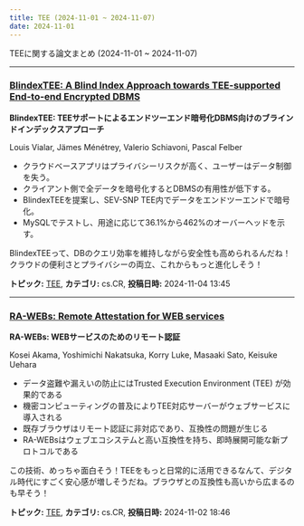 ```yaml
---
title: TEE (2024-11-01 ~ 2024-11-07)
date: 2024-11-01
---
```


TEEに関する論文まとめ (2024-11-01 ~ 2024-11-07)


- - -

### [BlindexTEE: A Blind Index Approach towards TEE-supported End-to-end Encrypted DBMS](http://arxiv.org/abs/2411.02084)

**BlindexTEE: TEEサポートによるエンドツーエンド暗号化DBMS向けのブラインドインデックスアプローチ**

Louis Vialar, Jämes Ménétrey, Valerio Schiavoni, Pascal Felber

- クラウドベースアプリはプライバシーリスクが高く、ユーザーはデータ制御を失う。
- クライアント側で全データを暗号化するとDBMSの有用性が低下する。
- BlindexTEEを提案し、SEV-SNP TEE内でデータをエンドツーエンドで暗号化。
- MySQLでテストし、用途に応じて36.1%から462%のオーバーヘッドを示す。

BlindexTEEって、DBのクエリ効率を維持しながら安全性も高められるんだね！クラウドの便利さとプライバシーの両立、これからもっと進化しそう！



**トピック:** [TEE](../../tee), **カテゴリ:** cs.CR, **投稿日時:** 2024-11-04 13:45


- - -

### [RA-WEBs: Remote Attestation for WEB services](http://arxiv.org/abs/2411.01340)

**RA-WEBs: WEBサービスのためのリモート認証**

Kosei Akama, Yoshimichi Nakatsuka, Korry Luke, Masaaki Sato, Keisuke Uehara

- データ盗難や漏えいの防止にはTrusted Execution Environment (TEE) が効果的である
- 機密コンピューティングの普及によりTEE対応サーバーがウェブサービスに導入される
- 既存ブラウザはリモート認証に非対応であり、互換性の問題が生じる
- RA-WEBsはウェブエコシステムと高い互換性を持ち、即時展開可能な新プロトコルである

この技術、めっちゃ面白そう！TEEをもっと日常的に活用できるなんて、デジタル時代にすごく安心感が増しそうだね。ブラウザとの互換性も高いから広まるのも早そう！



**トピック:** [TEE](../../tee), **カテゴリ:** cs.CR, **投稿日時:** 2024-11-02 18:46
